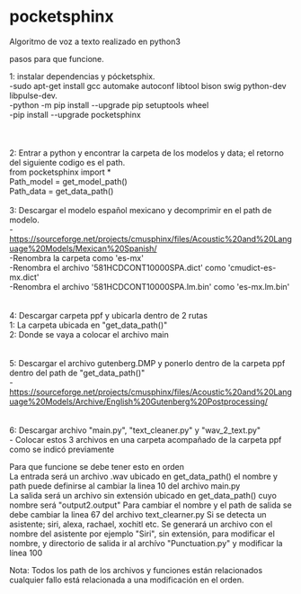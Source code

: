 # pocketsphinx  
Algoritmo de voz a texto realizado en python3

pasos para que funcione.  

1: instalar dependencias y pócketsphix.  
    -sudo apt-get install gcc automake autoconf libtool bison swig python-dev libpulse-dev.  
    -python -m pip install --upgrade pip setuptools wheel  
    -pip install --upgrade pocketsphinx  
    <br><br/>
<br>2: Entrar a python y encontrar la carpeta de los modelos y data; el retorno del siguiente codigo es el path.  <br/>
    from pocketsphinx import *  
    Path_model = get_model_path()  
    Path_data = get_data_path() 
    <br><br/>
3: Descargar el modelo español mexicano y decomprimir en el path de modelo.  
    -https://sourceforge.net/projects/cmusphinx/files/Acoustic%20and%20Language%20Models/Mexican%20Spanish/  
    -Renombra la carpeta como 'es-mx'  
    -Renombra el archivo '581HCDCONT10000SPA.dict' como 'cmudict-es-mx.dict'  
    -Renombra el archivo '581HCDCONT10000SPA.lm.bin' como 'es-mx.lm.bin'  
    <br><br/>
4: Descargar carpeta ppf y ubicarla dentro de 2 rutas  
    1: La carpeta ubicada en "get_data_path()"  
    2: Donde se vaya a colocar el archivo main  
    <br><br/>
5: Descargar el archivo gutenberg.DMP y ponerlo dentro de la carpeta ppf dentro del path de "get_data_path()"  
    -https://sourceforge.net/projects/cmusphinx/files/Acoustic%20and%20Language%20Models/Archive/English%20Gutenberg%20Postprocessing/  
    <br><br/>
6: Descargar archivo "main.py", "text_cleaner.py" y "wav_2_text.py"  
    - Colocar estos 3 archivos en una carpeta acompañado de la carpeta ppf como se indicó previamente

Para que funcione se debe tener esto en orden  
La entrada será un archivo .wav ubicado en get_data_path() el nombre y path puede definirse al cambiar la linea 10 del archivo main.py  
La salida será un archivo sin extensión ubicado en get_data_path() cuyo nombre será "output2.output" Para cambiar el nombre y el path de salida se debe cambiar la linea 67 del archivo text_clearner.py
Si se detecta un asistente; siri, alexa, rachael, xochitl etc. Se generará un archivo con el nombre del asistente por ejemplo "Siri", sin extensión, para modificar el nombre, y directorio de salida ir al archívo "Punctuation.py" y modificar la línea 100

Nota: Todos los path de los archivos y funciones están relacionados cualquier fallo está relacionada a una modificación en el orden.

